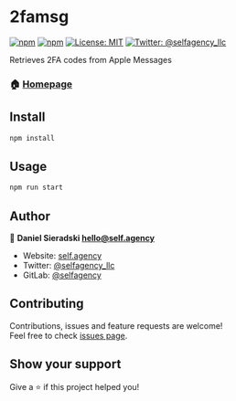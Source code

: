 # 2famsg

[![npm](https://img.shields.io/npm/dt/2famsg.svg)](https://www.npmjs.com/package/2famsg) [![npm](https://img.shields.io/npm/v/2famsg.svg)](https://www.npmjs.com/package/utfu) [![License: MIT](https://img.shields.io/badge/License-MIT-yellow.svg)](https://opensource.org/licenses/MIT) [![Twitter: @selfagency_llc](https://img.shields.io/twitter/follow/selfagency_llc.svg?style=social)](https://twitter.com/selfagency_llc)

Retrieves 2FA codes from Apple Messages

### 🏠 [Homepage](https://gitlab.com/selfagency/2famsg)

## Install

```sh
npm install
```

## Usage

```sh
npm run start
```

## Author

👤 **Daniel Sieradski <hello@self.agency>**

- Website: [self.agency](https://self.agency)
- Twitter: [@selfagency_llc](https://twitter.com/selfagency_llc)
- GitLab: [@selfagency](https://gitlab.com/selfagency)

## Contributing

Contributions, issues and feature requests are welcome!<br />Feel free to check [issues page](https://gitlab.com/selfagency/utfu/issues).

## Show your support

Give a ⭐️ if this project helped you!

